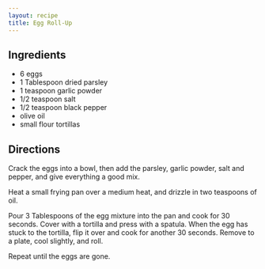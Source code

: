 ```yaml
---
layout: recipe
title: Egg Roll-Up
---
```


## Ingredients

* 6 eggs
* 1 Tablespoon dried parsley
* 1 teaspoon garlic powder
* 1/2 teaspoon salt
* 1/2 teaspoon black pepper
* olive oil
* small flour tortillas

## Directions

Crack the eggs into a bowl, then add the parsley, garlic powder, salt and pepper, and give everything a good mix.

Heat a small frying pan over a medium heat, and drizzle in two teaspoons of oil.

Pour 3 Tablespoons of the egg mixture into the pan and cook for 30 seconds. Cover with a tortilla and press with a spatula. When the egg has stuck to the tortilla, flip it over and cook for another 30 seconds. Remove to a plate, cool slightly, and roll.

Repeat until the eggs are gone.